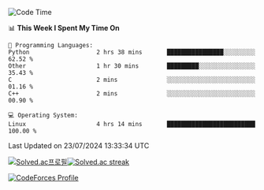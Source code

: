 
<!--START_SECTION:waka-->
![Code Time](http://img.shields.io/badge/Code%20Time-3%2C568%20hrs%2021%20mins-blue)

📊 **This Week I Spent My Time On** 

```text
💬 Programming Languages: 
Python                   2 hrs 38 mins       ████████████████░░░░░░░░░   62.52 % 
Other                    1 hr 30 mins        █████████░░░░░░░░░░░░░░░░   35.43 % 
C                        2 mins              ░░░░░░░░░░░░░░░░░░░░░░░░░   01.16 % 
C++                      2 mins              ░░░░░░░░░░░░░░░░░░░░░░░░░   00.90 % 

💻 Operating System: 
Linux                    4 hrs 14 mins       █████████████████████████   100.00 % 
```


 Last Updated on 23/07/2024 13:33:34 UTC
<!--END_SECTION:waka-->


[![Solved.ac프로필](http://mazassumnida.wtf/api/generate_badge?boj=hckim96)](https://solved.ac/hckim96)[![Solved.ac streak](http://mazandi.herokuapp.com/api?handle=hckim96&theme=dark)](https://solved.ac/hckim96)


[![CodeForces Profile](https://cf.leed.at?id=hckim96)](https://codeforces.com/profile/hckim96)


